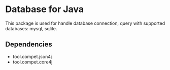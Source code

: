 # Database for Java

This package is used for handle database connection, query with
supported databases: mysql, sqlite.


## Dependencies

- tool.compet.json4j
- tool.compet.core4j
